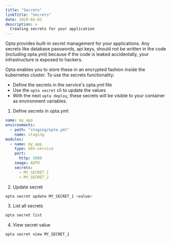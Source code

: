 ```yaml
---
title: "Secrets"
linkTitle: "Secrets"
date: 2020-02-01
description: >
  Creating secrets for your application
---
```


Opta provides built-in secret management for your applications. Any secrets like database passwords, api keys, should not be written in the code (including opta.yml) because if the code is leaked accidentally, your infrastructure is exposed to hackers.

Opta enables you to store these in an encrypted fashion inside the kubernetes
cluster. To use the secrets functionality:

* Define the secrets in the service's opta.yml file
* Use the `opta secret` cli to update the values
* With the next `opta deploy`, these secrets will be visible to your container
    as environment variables.

1. Define secrets in opta.yml:

```yaml
name: my_app
environments:
  - path: "staging/opta.yml"
    name: staging
modules:
  - name: my_app
    type: k8s-service
    port:
      http: 5000
    image: AUTO
    secrets:
      - MY_SECRET_1
      - MY_SECRET_2
```

2. Update secret
```bash
opta secret update MY_SECRET_1 <value>
```

3. List all secrets
```bash
opta secret list
```

4. View secret value
```bash
opta secret view MY_SECRET_1
```
